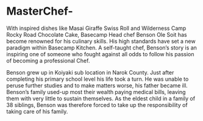 # MasterChef-
With inspired dishes like Masai Giraffe Swiss Roll and Wilderness Camp Rocky Road Chocolate Cake, Basecamp Head chef Benson Ole Soit has become renowned for his culinary skills. His high standards have set a new paradigm within Basecamp Kitchen. A self-taught chef, Benson’s story is an inspiring one of someone who fought against all odds to follow his passion of becoming a professional Chef.

Benson grew up in Koiyaki sub location in Narok County. Just after completing his primary school level his life took a turn. He was unable to peruse further studies and to make matters worse, his father became ill. Benson’s family used-up most their wealth paying medical bills, leaving them with very little to sustain themselves. As the eldest child in a family of 38 siblings, Benson was therefore forced to take up the responsibility of taking care of his family.
